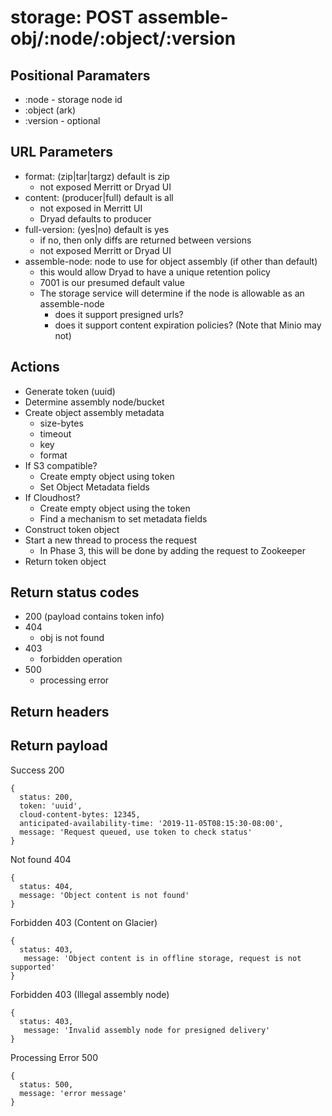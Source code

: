 # storage: POST assemble-obj/:node/:object/:version

## Positional Paramaters
- :node - storage node id
- :object (ark)
- :version - optional

## URL Parameters
- format: (zip|tar|targz) default is zip
  - not exposed Merritt or Dryad UI
- content: (producer|full) default is all
  - not exposed in Merritt UI
  - Dryad defaults to producer
- full-version: (yes|no) default is yes
  - if no, then only diffs are returned between versions
  - not exposed Merritt or Dryad UI
- assemble-node: node to use for object assembly (if other than default)
  - this would allow Dryad to have a unique retention policy
  - 7001 is our presumed default value
  - The storage service will determine if the node is allowable as an assemble-node
    - does it support presigned urls?
    - does it support content expiration policies?  (Note that Minio may not)

## Actions

- Generate token (uuid)
- Determine assembly node/bucket
- Create object assembly metadata
  - size-bytes
  - timeout
  - key
  - format
- If S3 compatible?
  - Create empty object using token
  - Set Object Metadata fields
- If Cloudhost?
  - Create empty object using the token
  - Find a mechanism to set metadata fields
- Construct token object
- Start a new thread to process the request
  - In Phase 3, this will be done by adding the request to Zookeeper
- Return token object

## Return status codes
- 200 (payload contains token info)
- 404
  - obj is not found
- 403
  - forbidden operation
- 500
  - processing error

## Return headers

## Return payload

Success 200
```
{
  status: 200,
  token: 'uuid',
  cloud-content-bytes: 12345,
  anticipated-availability-time: '2019-11-05T08:15:30-08:00',
  message: 'Request queued, use token to check status'
}
```

Not found 404
```
{
  status: 404,
  message: 'Object content is not found'
}
```

Forbidden 403 (Content on Glacier)
```
{
  status: 403,
   message: 'Object content is in offline storage, request is not supported'
}
```

Forbidden 403 (Illegal assembly node)
```
{
  status: 403,
   message: 'Invalid assembly node for presigned delivery'
}
```

Processing Error 500
```
{
  status: 500,
  message: 'error message'
}
```
